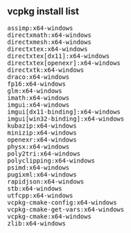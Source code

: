 vcpkg install list
-------------
<pre>
assimp:x64-windows                                
directxmath:x64-windows                           
directxmesh:x64-windows                           
directxtex:x64-windows                            
directxtex[dx11]:x64-windows                      
directxtex[openexr]:x64-windows                   
directxtk:x64-windows                             
draco:x64-windows                                 
fp16:x64-windows                                  
glm:x64-windows                                   
imath:x64-windows                                 
imgui:x64-windows                                 
imgui[dx11-binding]:x64-windows                   
imgui[win32-binding]:x64-windows                  
kubazip:x64-windows                               
minizip:x64-windows                               
openexr:x64-windows                               
physx:x64-windows                                 
poly2tri:x64-windows                              
polyclipping:x64-windows                          
psimd:x64-windows                                 
pugixml:x64-windows                               
rapidjson:x64-windows                             
stb:x64-windows                                   
utfcpp:x64-windows                                
vcpkg-cmake-config:x64-windows                    
vcpkg-cmake-get-vars:x64-windows                  
vcpkg-cmake:x64-windows                           
zlib:x64-windows                                  
</pre>
